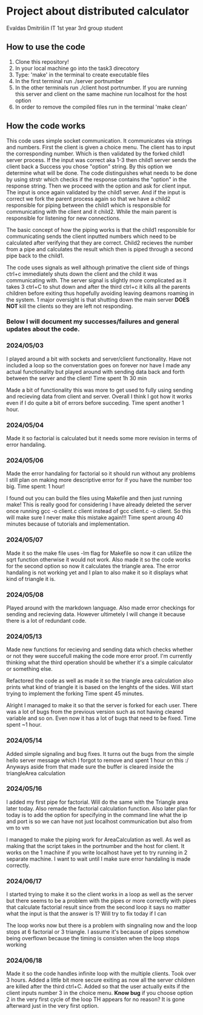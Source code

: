 # Project about distributed calculator

Evaldas Dmitrišin IT 1st year 3rd group student

## **How to use the code** 

1. Clone this repository!
2. In your local machine go into the task3 direcotory
3. Type: 'make' in the terminal to create executable files
4. In the first terminal run ./server portnumber
5. In the other terminals run ./client host portnumber. If you are running this server and client on the same machine run localhost for the host option
6. In order to remove the compiled files run in the terminal 'make clean'

## **How the code works**
This code uses simple socket communication. It communicates via strings and numbers. First the client is given a choice menu. The client has to input the corresponding number. Which is then
validated by the forked child1 server process. If the input was correct aka 1-3 then child1 server sends the client back a Success you chose "option" string. By this option we determine what will be done.
The code distinguishes what needs to be done by using strstr which checks if the response contains the "option" in the response string. Then we proceed with the option and ask for client
input. The input is once again validated by the child1 server. And if the input is correct we fork the parent process again so that we have a child2 responsible for piping between the child1
which is responsible for communicating with the client and it child2. While the main parent is responsible for listening for new connections. 

The basic concept of how the piping works is that the child1 responsible for communicating sends the client inputted numbers which need to be calculated after verifying that they are correct. 
Child2 recieves the number from a pipe and calculates the result which then is piped through a second pipe back to the child1.

The code uses signals as well although primative the client side of things ctrl+c immediately shuts down the client and the child it was communicating with. 
The server signal is slightly more complicated as it takes 3 ctrl+C to shut down and after the third ctrl+c it kills all the parents children before exiting thus hopefully avoiding leaving
deamons roaming in the system. 1 major oversight is that shutting down the main server **DOES NOT** kill the clients so they are left not responding.

### Below I will document my successes/failures and general updates about the code.

### 2024/05/03
I played around a bit with sockets and server/client functionality. Have not included a loop so the converstation goes on forever nor have I made any actual functionality but played around
with sending data back and forth between the server and the client! Time spent 1h 30 min

Made a bit of functionality this was more to get used to fully using sending and recieving data from client and server. Overall I think I got how it works even if I do quite a bit of errors
before succeding. Time spent another 1 hour.

### 2024/05/04
Made it so factorial is calculated but it needs some more revision in terms of error handaling.

### 2024/05/06
Made the error handaling for factorial so it should run without any problems I still plan on making more descriptive error for if you have the number too big. Time spent: 1 hour!

I found out you can build the files using Makefile and then just running make! This is really good for considering I have already deleted the server once running gcc -o client.c client
instead of gcc client.c -o client. So this will make sure I never make this mistake again!!! Time spent aroung 40 minutes because of tutorials and implementation.

### 2024/05/07
Made it so the make file uses -lm flag for Makefile so now it can utilize the sqrt function otherwise it would not work. Also made it so the code works for the second option so now it
calculates the triangle area. The error handaling is not working yet and I plan to also make it so it displays what kind of triangle it is.

### 2024/05/08
Played around with the markdown language. Also made error checkings for sending and recieving data. However ultimetely I will change it because there is a lot of redundant code.

### 2024/05/13
Made new functions for recieving and sending data which checks whether or not they were succefull making the code more error proof. I'm currently thinking what the third operation should be
whether it's a simple calculator or something else.

Refactored the code as well as made it so the triangle area calculation also prints what kind of triangle it is based on the lenghts of the sides. Will start trying to implement the forking
Time spent 45 minutes.

Alright I managed to make it so that the server is forked for each user. There was a lot of bugs from the previous version such as not having cleared variable and so on. Even now it has a
lot of bugs that need to be fixed. Time spent ~1 hour.

### 2024/05/14
Added simple signaling and bug fixes. It turns out the bugs from the simple hello server message which I forgot to remove and spent 1 hour on this :/ Anyways aside from that made sure the
buffer is cleared inside the triangleArea calculation

### 2024/05/16
I added my first pipe for factorial. Will do the same with the Triangle area later today. Also remade the factorial calculation function. Also later plan for today is to add the option
for specifying in the command line what the ip and port is so we can have not just localhost communication but also from vm to vm

I managed to make the piping work for AreaCalculation as well. As well as making that the script takes in the portnumber and the host for client. It works on the 1 machine if you write
localhost have yet to try running in 2 separate machine. I want to wait until I make sure error handaling is made correctly.

### 2024/06/17
I started trying to make it so the client works in a loop as well as the server but there seems to be a problem with the pipes or more correctly with pipes that calculate factorial result
since from the second loop it says no matter what the input is that the answer is 1? Will try to fix today if I can

The loop works now but there is a problem with singnaling now and the loop stops at 6 factorial or 3 triangle. I assume it's because of pipes somehow being overflown because the timing is
consisten when the loop stops working

### 2024/06/18

Made it so the code handles infinite loop with the multiple clients. Took over 3 hours. Added a little bit more secure exiting as now all the server children are killed after the third
ctrl+C. Added so that the user actually exits if the client inputs number 3 in the choice menu. **Know bug** if you choose option 2 in the very first cycle of the loop TH appears for no
reason? It is gone afterward just in the very first option.
